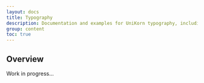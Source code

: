 ```yaml
---
layout: docs
title: Typography
description: Documentation and examples for UniKorn typography, including global settings, headings, body text, lists, and more.
group: content
toc: true
---
```


## Overview

Work in progress...
